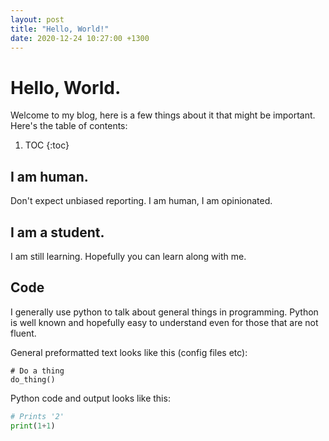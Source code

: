 ```yaml
---
layout: post
title: "Hello, World!"
date: 2020-12-24 10:27:00 +1300
---
```



# Hello, World. 

Welcome to my blog, here is a few things about it that might be important.
Here's the table of contents:

1. TOC
{:toc}

## I am human.  

Don't expect unbiased reporting. 
I am human, I am opinionated. 

## I am a student.

I am still learning. 
Hopefully you can learn along with me. 

## Code

I generally use python to talk about general things in programming. 
Python is well known and hopefully easy to understand even for those that are not fluent. 

General preformatted text looks like this (config files etc):

    # Do a thing
    do_thing()

Python code and output looks like this:

```python
# Prints '2'
print(1+1)
```
